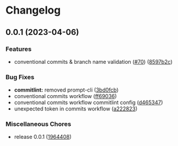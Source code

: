 # Changelog

## 0.0.1 (2023-04-06)

### Features

- conventional commits & branch name validation ([#70](https://github.com/pukanszkypeter/fault-tolerant-dispersion/issues/70)) ([8597b2c](https://github.com/pukanszkypeter/fault-tolerant-dispersion/commit/8597b2cf152aac78c5cf2e992acbd8659b410223))

### Bug Fixes

- **commitlint:** removed prompt-cli ([3bd0fcb](https://github.com/pukanszkypeter/fault-tolerant-dispersion/commit/3bd0fcb22f1762540dd8e56eef560dd256c3b61b))
- conventional commits workflow ([ff69036](https://github.com/pukanszkypeter/fault-tolerant-dispersion/commit/ff69036466b79d31ce0645223b98b0f18ff6abfc))
- conventional commits workflow commitlint config ([d465347](https://github.com/pukanszkypeter/fault-tolerant-dispersion/commit/d4653475b717811c10b04a85ff221a53a771af99))
- unexpected token in commits workflow ([a222823](https://github.com/pukanszkypeter/fault-tolerant-dispersion/commit/a22282309d7d7581a87c96e86a69dc7b0a3d9c60))

### Miscellaneous Chores

- release 0.0.1 ([1964408](https://github.com/pukanszkypeter/fault-tolerant-dispersion/commit/1964408d05e211af15d97573bf4415ddf9ac01cf))
